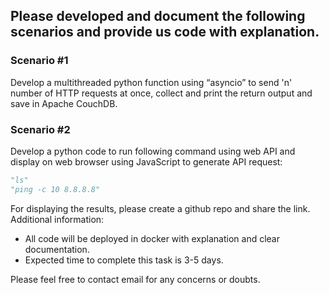 ## Please developed and document the following scenarios and provide us code with explanation.

### Scenario #1

Develop a multithreaded python function using “asyncio” to send 'n' number of HTTP requests at once, collect and print the return output and save in Apache CouchDB.


### Scenario #2

Develop a python code to run following command using web API and display on web browser using JavaScript to generate API request:

```python
"ls"
"ping -c 10 8.8.8.8"
```
 

For displaying the results, please create a github repo and share the link.
Additional information:
- All code will be deployed in docker with explanation and clear documentation.
- Expected time to complete this task is 3-5 days.

Please feel free to contact email for any concerns or doubts.
